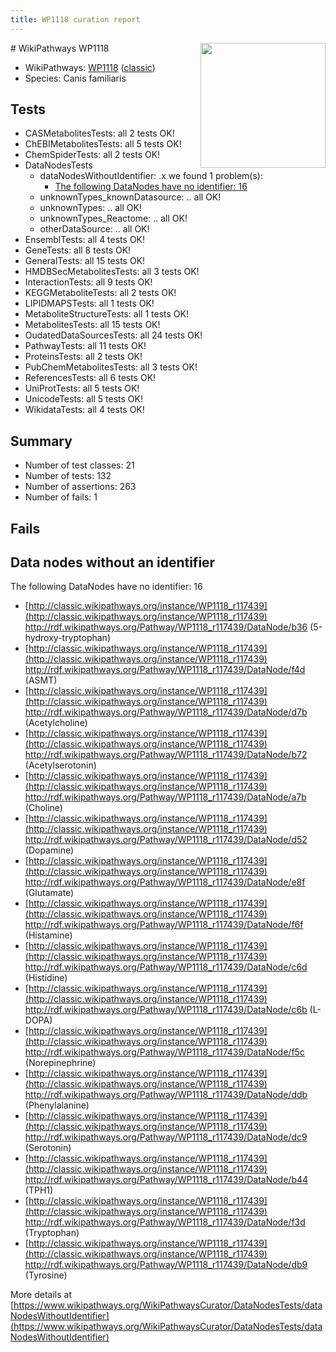 ```yaml
---
title: WP1118 curation report
---
```


<img style="float: right; width: 200px" src="https://upload.wikimedia.org/wikipedia/commons/thumb/8/83/Wplogo_with_text_500.png/640px-Wplogo_with_text_500.png" />
# WikiPathways WP1118

* WikiPathways: [WP1118](https://wikipathways.org/pathways/WP1118) ([classic](https://classic.wikipathways.org/instance/WP1118))
* Species: Canis familiaris
## Tests
* CASMetabolitesTests: all 2 tests OK!
* ChEBIMetabolitesTests: all 5 tests OK!
* ChemSpiderTests: all 2 tests OK!
* DataNodesTests
    * dataNodesWithoutIdentifier: .x we found 1 problem(s):
        * [The following DataNodes have no identifier: 16](#8792c496)
    * unknownTypes_knownDatasource: .. all OK!
    * unknownTypes: .. all OK!
    * unknownTypes_Reactome: .. all OK!
    * otherDataSource: .. all OK!
* EnsemblTests: all 4 tests OK!
* GeneTests: all 8 tests OK!
* GeneralTests: all 15 tests OK!
* HMDBSecMetabolitesTests: all 3 tests OK!
* InteractionTests: all 9 tests OK!
* KEGGMetaboliteTests: all 2 tests OK!
* LIPIDMAPSTests: all 1 tests OK!
* MetaboliteStructureTests: all 1 tests OK!
* MetabolitesTests: all 15 tests OK!
* OudatedDataSourcesTests: all 24 tests OK!
* PathwayTests: all 11 tests OK!
* ProteinsTests: all 2 tests OK!
* PubChemMetabolitesTests: all 3 tests OK!
* ReferencesTests: all 6 tests OK!
* UniProtTests: all 5 tests OK!
* UnicodeTests: all 5 tests OK!
* WikidataTests: all 4 tests OK!


## Summary

* Number of test classes: 21
* Number of tests: 132
* Number of assertions: 263
* Number of fails: 1

## Fails

<a name="8792c496" />

## Data nodes without an identifier

The following DataNodes have no identifier: 16

* [http://classic.wikipathways.org/instance/WP1118_r117439](http://classic.wikipathways.org/instance/WP1118_r117439) http://rdf.wikipathways.org/Pathway/WP1118_r117439/DataNode/b36 (5-hydroxy-tryptophan)
* [http://classic.wikipathways.org/instance/WP1118_r117439](http://classic.wikipathways.org/instance/WP1118_r117439) http://rdf.wikipathways.org/Pathway/WP1118_r117439/DataNode/f4d (ASMT)
* [http://classic.wikipathways.org/instance/WP1118_r117439](http://classic.wikipathways.org/instance/WP1118_r117439) http://rdf.wikipathways.org/Pathway/WP1118_r117439/DataNode/d7b (Acetylcholine)
* [http://classic.wikipathways.org/instance/WP1118_r117439](http://classic.wikipathways.org/instance/WP1118_r117439) http://rdf.wikipathways.org/Pathway/WP1118_r117439/DataNode/b72 (Acetylserotonin)
* [http://classic.wikipathways.org/instance/WP1118_r117439](http://classic.wikipathways.org/instance/WP1118_r117439) http://rdf.wikipathways.org/Pathway/WP1118_r117439/DataNode/a7b (Choline)
* [http://classic.wikipathways.org/instance/WP1118_r117439](http://classic.wikipathways.org/instance/WP1118_r117439) http://rdf.wikipathways.org/Pathway/WP1118_r117439/DataNode/d52 (Dopamine)
* [http://classic.wikipathways.org/instance/WP1118_r117439](http://classic.wikipathways.org/instance/WP1118_r117439) http://rdf.wikipathways.org/Pathway/WP1118_r117439/DataNode/e8f (Glutamate)
* [http://classic.wikipathways.org/instance/WP1118_r117439](http://classic.wikipathways.org/instance/WP1118_r117439) http://rdf.wikipathways.org/Pathway/WP1118_r117439/DataNode/f6f (Histamine)
* [http://classic.wikipathways.org/instance/WP1118_r117439](http://classic.wikipathways.org/instance/WP1118_r117439) http://rdf.wikipathways.org/Pathway/WP1118_r117439/DataNode/c6d (Histidine)
* [http://classic.wikipathways.org/instance/WP1118_r117439](http://classic.wikipathways.org/instance/WP1118_r117439) http://rdf.wikipathways.org/Pathway/WP1118_r117439/DataNode/c6b (L-DOPA)
* [http://classic.wikipathways.org/instance/WP1118_r117439](http://classic.wikipathways.org/instance/WP1118_r117439) http://rdf.wikipathways.org/Pathway/WP1118_r117439/DataNode/f5c (Norepinephrine)
* [http://classic.wikipathways.org/instance/WP1118_r117439](http://classic.wikipathways.org/instance/WP1118_r117439) http://rdf.wikipathways.org/Pathway/WP1118_r117439/DataNode/ddb (Phenylalanine)
* [http://classic.wikipathways.org/instance/WP1118_r117439](http://classic.wikipathways.org/instance/WP1118_r117439) http://rdf.wikipathways.org/Pathway/WP1118_r117439/DataNode/dc9 (Serotonin)
* [http://classic.wikipathways.org/instance/WP1118_r117439](http://classic.wikipathways.org/instance/WP1118_r117439) http://rdf.wikipathways.org/Pathway/WP1118_r117439/DataNode/b44 (TPH1)
* [http://classic.wikipathways.org/instance/WP1118_r117439](http://classic.wikipathways.org/instance/WP1118_r117439) http://rdf.wikipathways.org/Pathway/WP1118_r117439/DataNode/f3d (Tryptophan)
* [http://classic.wikipathways.org/instance/WP1118_r117439](http://classic.wikipathways.org/instance/WP1118_r117439) http://rdf.wikipathways.org/Pathway/WP1118_r117439/DataNode/db9 (Tyrosine)


More details at [https://www.wikipathways.org/WikiPathwaysCurator/DataNodesTests/dataNodesWithoutIdentifier](https://www.wikipathways.org/WikiPathwaysCurator/DataNodesTests/dataNodesWithoutIdentifier)

